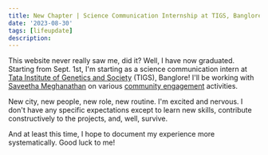 ```yaml
---
title: New Chapter | Science Communication Internship at TIGS, Banglore
date: '2023-08-30'
tags: [lifeupdate]
description: 
---
```

This website never really saw me, did it? Well, I have now graduated. Starting from Sept. 1st, I'm starting as a science communication intern at [Tata Institute of Genetics and Society](https://tigs.res.in/) (TIGS), Banglore! I'll be working with [Saveetha Meghanathan](https://tigs.res.in/people/scientists/saveetha-meganathan/) on various [community engagement](https://tigs.res.in/community-engagement/) activities. 

New city, new people, new role, new routine. I'm excited and nervous. I don't have any specific expectations except to learn new skills, contribute constructively to the projects, and, well, survive. 

And at least this time, I hope to document my experience more systematically. Good luck to me!